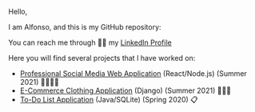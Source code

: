Hello,

I am Alfonso, and this is my GitHub repository:

You can reach me through 👨‍💻 my [LinkedIn Profile](https://www.linkedin.com/in/alfonso-delarosa/)

Here you will find several projects that I have worked on:
- [Professional Social Media Web Application](https://github.com/alfonsodelarosa4/Professional-Social-Network) (React/Node.js) (Summer 2021) 👨‍💼👩‍💼
- [E-Commerce Clothing Application](https://github.com/alfonsodelarosa4/E-Commerce-Clothing-Store) (Django) (Summer 2021) 👕👖👞
- [To-Do List Application](https://github.com/alfonsodelarosa4/cis44project) (Java/SQLite) (Spring 2020) 📋



<!---
alfonsodelarosa4/alfonsodelarosa4 is a ✨ special ✨ repository because its `README.md` (this file) appears on your GitHub profile.
You can click the Preview link to take a look at your changes.
--->
